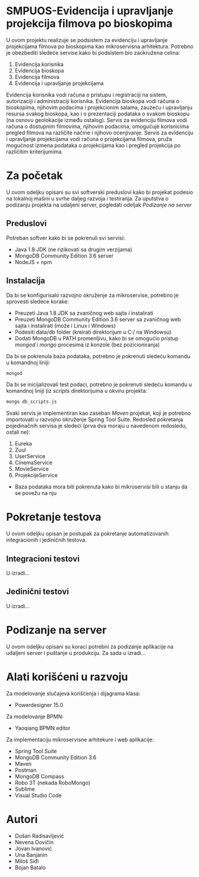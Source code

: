 # SMPUOS-Evidencija i upravljanje projekcija filmova po bioskopima
U ovom projektu realizuje se podsistem za evidenciju i upravljanje projekcijama filmova po bioskopima kao mikroservisna arhitektura. Potrebno je obezbediti sledeće servise kako bi podsistem bio zaokružena celina:
  1. Evidencija korisnika
  2. Evidencija bioskopa
  3. Evidencija filmova
  4. Evidencija i upravljanje projekcijama

Evidencija korisnika vodi računa o pristupu i registraciji na sistem, autorizaciji i administraciji korisnika. Evidencija bioskopa vodi računa o bioskopima, njihovim podacima i projekcionim salama, zauzeću i upravljanju resursa svakog bioskopa, kao i o prezentaciji podataka o svakom bioskopu (na osnovu geolokacije između ostalog). Servis za evidenciju filmova vodi računa o dostupnim filmovima, njihovim podacima, omogućuje korisnicima pregled filmova na različite načine i njihovo ocenjivanje. Servis za evidenciju i upravljanje projekcijama vodi računa o projekcijama filmova, pruža mogućnost izmena podataka o projekcijama kao i pregled projekcija po različitim kriterijumima.

# Za početak
U ovom odeljku opisani su svi softverski preduslovi kako bi projekat podesio na lokalnoj mašini u svrhe daljeg razvoja i testiranja. Za uputstva o podizanju projekta na udaljeni server, pogledati odeljak *Podizanje na server*

## Preduslovi
Potreban softver kako bi se pokrenuli svi servisi:
  - Java 1.8 JDK (ne rizikovati sa drugim verzijama)
  - MongoDB Community Edition 3.6 server
  - NodeJS + npm

## Instalacija
Da bi se konfigurisalo razvojno okruženje za mikroservise, potrebno je sprovesti sledece korake:
  - Preuzeti Java 1.8 JDK sa zvaničnog web sajta i instalirati
  - Preuzeti MongoDB Community Edition 3.6 server sa zvaničnog web sajta i instalirati (može i Linux i Windows)
  - Podesiti data/db folder (kreirati direktorijum u C:/ na Windowsu)
  - Dodati MongoDB u PATH promenljivu, kako bi se omogućio pristup *mongod* i *mongo* procesima iz konzole (bez pozicioniranja)
  
Da bi se pokrenula baza podataka, potrebno je pokrenuti sledeću komandu u komandnoj liniji:
```bash
mongod
```
Da bi se inicijalizovali test podaci, potrebno je pokrenuti sledeću komandu u komandnoj liniji (iz *scripts* direktorijuma u okviru projekta:
```bash
mongo db_scripts.js
```
Svaki servis je implementiran kao zaseban *Maven* projekat, koji je potrebno importovati u razvojno okruženje Spring Tool Suite.
Redosled pokretanja pojedinačnih servisa je sledeći (prva dva moraju u navedenom redosledu, ostali ne):
  1. Eureka
  2. Zuul
  3. UserService
  4. CinemaService
  5. MovieService
  6. ProjekcijeService
  - Baza podataka mora biti pokrenuta kako bi mikroservisi bili u stanju da se povežu na nju

# Pokretanje testova
U ovom odeljku opisan je postupak za pokretanje automatizovanih integracionih i jediničnih testova.

## Integracioni testovi
U izradi...

## Jedinični testovi
U izradi...

# Podizanje na server
U ovom odeljku opisani su koraci potrebni za podizanje aplikacije na udaljeni server i puštanje u produkciju.
Za sada u izradi...

# Alati korišćeni u razvoju
Za modelovanje slučajeva korišćenja i dijagrama klasa:
  - Powerdesigner 15.0
  
Za modelovanje BPMN:
  - Yaoqiang BPMN editor
  
Za implementaciju mikroservisne arhitekure i web aplikacije:
  - Spring Tool Suite 
  - MongoDB Community Edition 3.6
  - Maven
  - Postman
  - MongoDB Compass
  - Robo 3T (nekada RoboMongo)
  - Sublime
  - Visual Studio Code

# Autori
- Dušan Radisavljević
- Nevena Dovičin
- Jovan Ivanović
- Una Banjanin
- Miloš Siđi
- Bojan Batalo
